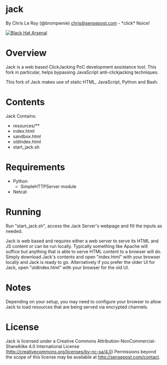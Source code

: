 jack
====

By Chris Le Roy (@brompwnie) chris@sensepost.com - \*click\* Noice!

<a href="https://www.blackhat.com/eu-15/arsenal.html/"><img alt="Black Hat Arsenal" src="https://www.toolswatch.org/badges/arsenal/2015.svg" /></a>

Overview
=====
Jack is a web based ClickJacking PoC development assistance tool.
This fork in particular, helps bypassing JavaScript anti-clickjacking techniques.

This fork of Jack makes use of static HTML, JavaScript, Python and Bash. 

Contents
====
Jack Contains:
* resources/**
* index.html
* sandbox.html
* oldIndex.html
* start_jack.sh

Requirements
====
* Python
  * SimpleHTTPServer module
* Netcat

Running
====
Run "start_jack.sh", access the Jack Server's webpage and fill the inputs as needed.

Jack is web based and requires either a web server to serve its HTML and JS content or can be run locally. Typically something like Apache will suffice but anything that is able to serve HTML content to a browser will do. Simply download Jack's contents and open "index.html" with your browser locally and Jack is ready to go. Alternatively if you prefer the older UI for Jack, open "oldIndex.html" with your browser for the old UI.

Notes
====
Depending on your setup, you may need to configure your browser to allow Jack to load resources that are being served via encrypted channels.


License
===
Jack is licensed under a Creative Commons Attribution-NonCommercial-ShareAlike 4.0 International License (http://creativecommons.org/licenses/by-nc-sa/4.0) Permissions beyond the scope of this license may be available at http://sensepost.com/contact.

